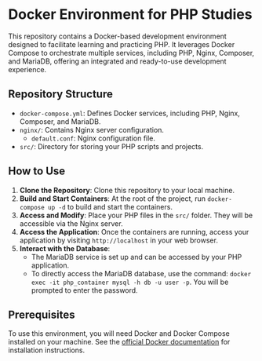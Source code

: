 # Docker Environment for PHP Studies

This repository contains a Docker-based development environment designed to facilitate learning and practicing PHP. It leverages Docker Compose to orchestrate multiple services, including PHP, Nginx, Composer, and MariaDB, offering an integrated and ready-to-use development experience.

## Repository Structure

- `docker-compose.yml`: Defines Docker services, including PHP, Nginx, Composer, and MariaDB.
- `nginx/`: Contains Nginx server configuration.
  - `default.conf`: Nginx configuration file.
- `src/`: Directory for storing your PHP scripts and projects.

## How to Use

1. **Clone the Repository**: Clone this repository to your local machine.
2. **Build and Start Containers**: At the root of the project, run `docker-compose up -d` to build and start the containers.
3. **Access and Modify**: Place your PHP files in the `src/` folder. They will be accessible via the Nginx server.
4. **Access the Application**: Once the containers are running, access your application by visiting `http://localhost` in your web browser.
5. **Interact with the Database**: 
    - The MariaDB service is set up and can be accessed by your PHP application. 
    - To directly access the MariaDB database, use the command: `docker exec -it php_container mysql -h db -u user -p`. You will be prompted to enter the password.

## Prerequisites

To use this environment, you will need Docker and Docker Compose installed on your machine. See the [official Docker documentation](https://docs.docker.com/get-docker/) for installation instructions.

